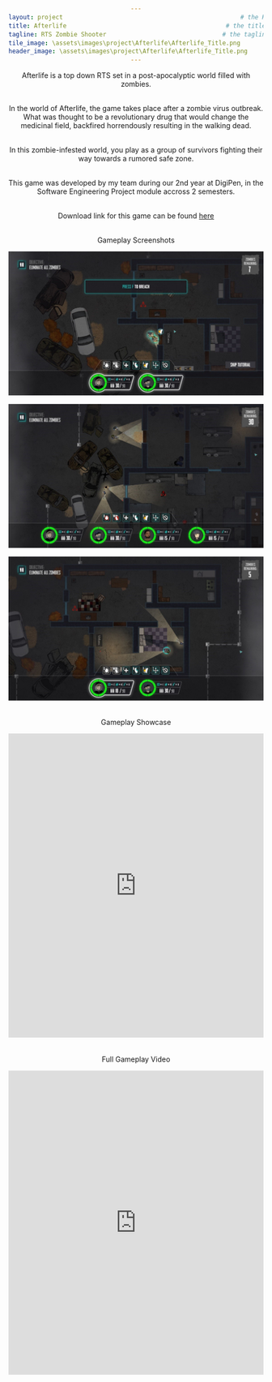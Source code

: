 ```yaml
---
layout: project                                                 # the HTML layout to use for the project page
title: Afterlife                                            # the title of the project
tagline: RTS Zombie Shooter                                # the tagline in the tile
tile_image: \assets\images\project\Afterlife\Afterlife_Title.png                            # the background image of the tile
header_image: \assets\images\project\Afterlife\Afterlife_Title.png      # the background image of the header (height: 240px)
---
```

<style>
      h1 {text-align: center;}
      p {text-align: center;}
      div {text-align: center;}
</style>

Afterlife is a top down RTS set in a post-apocalyptic world filled with zombies. 

<br>In the world of Afterlife, the game takes place after a zombie virus outbreak. What was thought to be a revolutionary drug that would change the medicinal field, backfired horrendously resulting in the walking dead. 

<br>In this zombie-infested world, you play as a group of survivors fighting their way towards a rumored safe zone.

<br>This game was developed by my team during our 2nd year at DigiPen, in the Software Engineering Project module accross 2 semesters.

<br>Download link for this game can be found <a href="https://games.digipen.edu/games/afterlife" target="_blank">here</a>


<br>Gameplay Screenshots

![Image](\assets\images\project\Afterlife\Afterlife_ss_1.jpg)

![Image](\assets\images\project\Afterlife\Afterlife_ss_2.jpg)

![Image](\assets\images\project\Afterlife\Afterlife_ss_3.jpg)

<br>Gameplay Showcase

<iframe width="100%" height="600px" src="https://www.youtube.com/embed/8h_xH0D9l6c" frameborder="0" allowfullscreen></iframe>

<br>Full Gameplay Video

<iframe width="100%" height="600px" src="https://www.youtube.com/embed/3sn_zB_ODWE" frameborder="0" allowfullscreen></iframe>